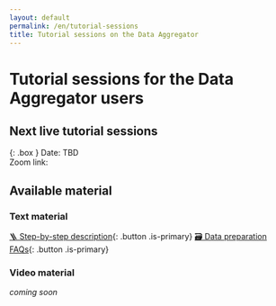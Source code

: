 ```yaml
---
layout: default
permalink: /en/tutorial-sessions
title: Tutorial sessions on the Data Aggregator
---
```


# Tutorial sessions for the Data Aggregator users

## Next live tutorial sessions

{: .box }
Date: TBD
<br>Zoom link:


## Available material

### Text material

[🪜 Step-by-step description](https://svnhc.hp.gbif-staging.org/en/how-to-publish-data){: .button .is-primary}    [🗃️ Data preparation FAQs](https://svnhc.hp.gbif-staging.org/en/data-aggregator#faqs){: .button .is-primary}

### Video material

_coming soon_
